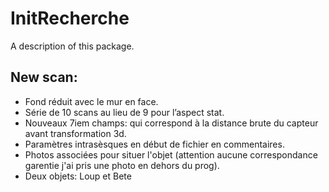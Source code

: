 # InitRecherche

A description of this package.




## New scan:

 - Fond réduit avec le mur en face.
 - Série de 10 scans au lieu de 9 pour l’aspect stat.
 - Nouveaux 7iem champs: qui correspond à la distance brute du capteur avant transformation 3d.
 - Paramètres intrasèsques en début de fichier en commentaires.
 - Photos associées pour situer l'objet (attention aucune correspondance garentie j'ai pris une photo en dehors du prog).
 - Deux objets: Loup et Bete